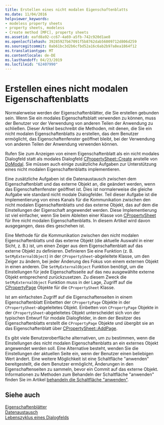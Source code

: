 ```yaml
---
title: Erstellen eines nicht modalen Eigenschaftenblatts
ms.date: 11/04/2016
helpviewer_keywords:
- modeless property sheets
- property sheets, modeless
- Create method [MFC], property sheets
ms.assetid: eafd8a92-cc67-4a69-a5fb-742c920d1ae8
ms.openlocfilehash: 39285927b67091f5b8762dab56009712d806d259
ms.sourcegitcommit: 0ab61bc3d2b6cfbd52a16c6ab2b97a8ea1864f12
ms.translationtype: MT
ms.contentlocale: de-DE
ms.lasthandoff: 04/23/2019
ms.locfileid: "62407990"
---
```

# <a name="creating-a-modeless-property-sheet"></a>Erstellen eines nicht modalen Eigenschaftenblatts

Normalerweise werden der Eigenschaftenblätter, die Sie erstellen gebunden sein. Wenn Sie ein modales Eigenschaftsblatt verwenden zu können, muss der Benutzer vor der Verwendung von anderen Teilen der Anwendung zu schließen. Dieser Artikel beschreibt die Methoden, mit denen, die Sie ein nicht modalen Eigenschaftenblatts zu erstellen, das dem Benutzer ermöglicht, das Eigenschaftenfenster geöffnet bleibt, bei der Verwendung von anderen Teilen der Anwendung verwenden können.

Rufen Sie zum Anzeigen von einem Eigenschaftenblatt als ein nicht modales Dialogfeld statt als modales Dialogfeld [CPropertySheet::Create](../mfc/reference/cpropertysheet-class.md#create) anstelle von [DoModal](../mfc/reference/cpropertysheet-class.md#domodal). Sie müssen auch einige zusätzliche Aufgaben zur Unterstützung eines nicht modalen Eigenschaftenblatts implementieren.

Eine zusätzliche Aufgaben ist die Datenaustausch zwischen dem Eigenschaftenblatt und das externe Objekt an, die geändert werden, wenn das Eigenschaftenfenster geöffnet ist. Dies ist normalerweise die gleiche Aufgabe wie standard nicht modale Dialogfelder. Teil dieser Aufgabe ist die Implementierung von eines Kanals für die Kommunikation zwischen den nicht modalen Eigenschaftenblatts und das externe Objekt, das auf dem die Einstellungen der Eigenschaft angewendet werden. Diese Implementierung ist viel einfacher, wenn Sie beim Ableiten einer Klasse von [CPropertySheet](../mfc/reference/cpropertysheet-class.md) für Ihre nicht modalen Eigenschaftenblatts. In diesem Artikel wird davon ausgegangen, dass dies geschehen ist.

Eine Methode für die Kommunikation zwischen den nicht modalen Eigenschaftenblatts und das externe Objekt (die aktuelle Auswahl in einer Sicht, z. B.) ist, um einen Zeiger aus dem Eigenschaftenblatt auf das externe Objekt zu definieren. Definieren Sie eine Funktion (z. B. `SetMyExternalObject`) in der `CPropertySheet`-abgeleitete Klasse, um den Zeiger zu ändern, bei jeder Änderung des Fokus von einem externen Objekt in einen anderen. Die `SetMyExternalObject` Funktion benötigt, um die Einstellungen für jede Eigenschaftsseite auf das neu ausgewählte externe Objekt entsprechend zurückzusetzen. Zu diesem Zweck die `SetMyExternalObject` Funktion muss in der Lage, Zugriff auf die [CPropertyPage](../mfc/reference/cpropertypage-class.md) Objekte für die `CPropertySheet` Klasse.

Ist am einfachsten Zugriff auf die Eigenschaftenseiten in einem Eigenschaftenblatt Einbetten der `CPropertyPage` Objekte in der `CPropertySheet`-abgeleitetes Objekt. Einbetten von `CPropertyPage` Objekte in der `CPropertySheet`-abgeleitetes Objekt unterscheidet sich von der typischen Entwurf für modale Dialogfelder, in dem der Besitzer des Eigenschaftenblatts erstellt die `CPropertyPage` Objekte und übergibt sie an das Eigenschaftenblatt über [ CPropertySheet::AddPage](../mfc/reference/cpropertysheet-class.md#addpage).

Es gibt viele Benutzeroberfläche alternativen, um zu bestimmen, wenn die Einstellungen des nicht modalen Eigenschaftenblatts an ein externes Objekt angewendet werden soll. Eine Alternative besteht, wenden Sie die Einstellungen der aktuellen Seite ein, wenn der Benutzer einen beliebigen Wert ändert. Eine weitere Möglichkeit ist eine Schaltfläche "anwenden" bereitgestellt, die dem Benutzer ermöglicht, Änderungen in den Eigenschaftenseiten zu sammeln, bevor ein Commit auf das externe Objekt. Informationen zu Methoden zum Behandeln der Schaltfläche "anwenden" finden Sie im Artikel [behandeln die Schaltfläche "anwenden"](../mfc/handling-the-apply-button.md).

## <a name="see-also"></a>Siehe auch

[Eigenschaftenblätter](../mfc/property-sheets-mfc.md)<br/>
[Datenaustausch](../mfc/exchanging-data.md)<br/>
[Lebenszyklus eines Dialogfelds](../mfc/life-cycle-of-a-dialog-box.md)
